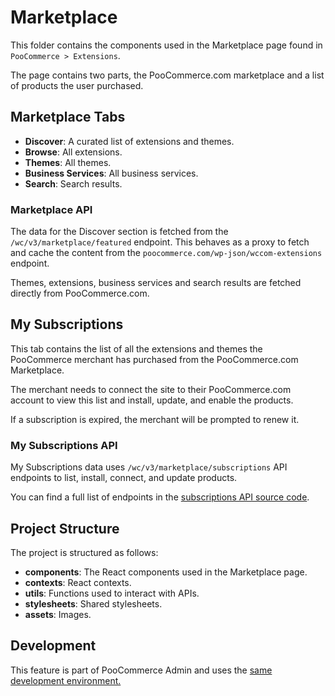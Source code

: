 # Marketplace

This folder contains the components used in the Marketplace page found in `PooCommerce > Extensions`.

The page contains two parts, the PooCommerce.com marketplace and a list of products the user purchased.

## Marketplace Tabs

- **Discover**: A curated list of extensions and themes.
- **Browse**: All extensions.
- **Themes**: All themes.
- **Business Services**: All business services.
- **Search**: Search results.

### Marketplace API

The data for the Discover section is fetched from the `/wc/v3/marketplace/featured` endpoint. This behaves as a proxy to fetch and cache the content from the `poocommerce.com/wp-json/wccom-extensions` endpoint.

Themes, extensions, business services and search results are fetched directly from PooCommerce.com.

## My Subscriptions

This tab contains the list of all the extensions and themes the PooCommerce merchant has purchased from the PooCommerce.com Marketplace.

The merchant needs to connect the site to their PooCommerce.com account to view this list and install, update, and enable the products.

If a subscription is expired, the merchant will be prompted to renew it.

### My Subscriptions API

My Subscriptions data uses `/wc/v3/marketplace/subscriptions` API endpoints to list, install, connect, and update products.

You can find a full list of endpoints in the [subscriptions API source code](/plugins/poocommerce/includes/admin/helper/class-wc-helper-subscriptions-api.php).

## Project Structure

The project is structured as follows:

- **components**: The React components used in the Marketplace page.
- **contexts**: React contexts.
- **utils**: Functions used to interact with APIs.
- **stylesheets**: Shared stylesheets.
- **assets**: Images.

## Development

This feature is part of PooCommerce Admin and uses the [same development environment.](/plugins/poocommerce-admin/README.md)

